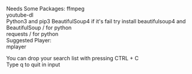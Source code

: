 Needs Some Packages:
	ffmpeg  
	youtube-dl  
	Python3 and pip3
	BeautifulSoup4 if it's fail try install beautifulsoup4 and BeautifulSoup / for python  
	requests / for python  
Suggested Player:  
	mplayer  
  
You can drop your search list with pressing CTRL + C  
Type q to quit in input  
